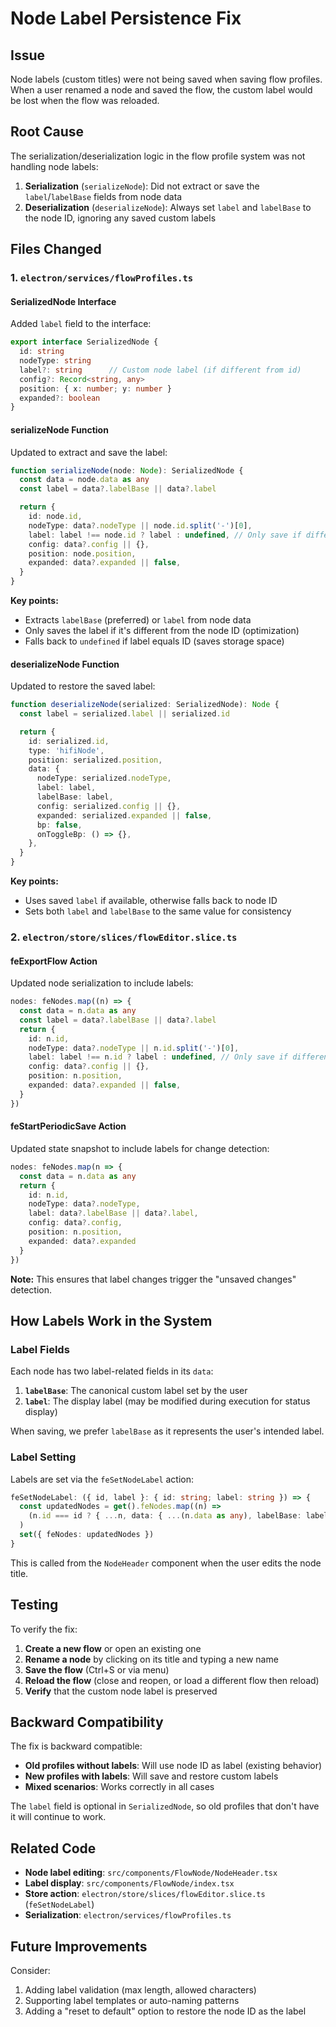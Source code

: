 # Node Label Persistence Fix

## Issue

Node labels (custom titles) were not being saved when saving flow profiles. When a user renamed a node and saved the flow, the custom label would be lost when the flow was reloaded.

## Root Cause

The serialization/deserialization logic in the flow profile system was not handling node labels:

1. **Serialization** (`serializeNode`): Did not extract or save the `label`/`labelBase` fields from node data
2. **Deserialization** (`deserializeNode`): Always set `label` and `labelBase` to the node ID, ignoring any saved custom labels

## Files Changed

### 1. `electron/services/flowProfiles.ts`

#### SerializedNode Interface
Added `label` field to the interface:

```typescript
export interface SerializedNode {
  id: string
  nodeType: string
  label?: string      // Custom node label (if different from id)
  config?: Record<string, any>
  position: { x: number; y: number }
  expanded?: boolean
}
```

#### serializeNode Function
Updated to extract and save the label:

```typescript
function serializeNode(node: Node): SerializedNode {
  const data = node.data as any
  const label = data?.labelBase || data?.label

  return {
    id: node.id,
    nodeType: data?.nodeType || node.id.split('-')[0],
    label: label !== node.id ? label : undefined, // Only save if different from id
    config: data?.config || {},
    position: node.position,
    expanded: data?.expanded || false,
  }
}
```

**Key points:**
- Extracts `labelBase` (preferred) or `label` from node data
- Only saves the label if it's different from the node ID (optimization)
- Falls back to `undefined` if label equals ID (saves storage space)

#### deserializeNode Function
Updated to restore the saved label:

```typescript
function deserializeNode(serialized: SerializedNode): Node {
  const label = serialized.label || serialized.id

  return {
    id: serialized.id,
    type: 'hifiNode',
    position: serialized.position,
    data: {
      nodeType: serialized.nodeType,
      label: label,
      labelBase: label,
      config: serialized.config || {},
      expanded: serialized.expanded || false,
      bp: false,
      onToggleBp: () => {},
    },
  }
}
```

**Key points:**
- Uses saved `label` if available, otherwise falls back to node ID
- Sets both `label` and `labelBase` to the same value for consistency

### 2. `electron/store/slices/flowEditor.slice.ts`

#### feExportFlow Action
Updated node serialization to include labels:

```typescript
nodes: feNodes.map((n) => {
  const data = n.data as any
  const label = data?.labelBase || data?.label
  return {
    id: n.id,
    nodeType: data?.nodeType || n.id.split('-')[0],
    label: label !== n.id ? label : undefined, // Only save if different from id
    config: data?.config || {},
    position: n.position,
    expanded: data?.expanded || false,
  }
})
```

#### feStartPeriodicSave Action
Updated state snapshot to include labels for change detection:

```typescript
nodes: feNodes.map(n => {
  const data = n.data as any
  return {
    id: n.id,
    nodeType: data?.nodeType,
    label: data?.labelBase || data?.label,
    config: data?.config,
    position: n.position,
    expanded: data?.expanded
  }
})
```

**Note:** This ensures that label changes trigger the "unsaved changes" detection.

## How Labels Work in the System

### Label Fields
Each node has two label-related fields in its `data`:

1. **`labelBase`**: The canonical custom label set by the user
2. **`label`**: The display label (may be modified during execution for status display)

When saving, we prefer `labelBase` as it represents the user's intended label.

### Label Setting
Labels are set via the `feSetNodeLabel` action:

```typescript
feSetNodeLabel: ({ id, label }: { id: string; label: string }) => {
  const updatedNodes = get().feNodes.map((n) => 
    (n.id === id ? { ...n, data: { ...(n.data as any), labelBase: label, label } } : n)
  )
  set({ feNodes: updatedNodes })
}
```

This is called from the `NodeHeader` component when the user edits the node title.

## Testing

To verify the fix:

1. **Create a new flow** or open an existing one
2. **Rename a node** by clicking on its title and typing a new name
3. **Save the flow** (Ctrl+S or via menu)
4. **Reload the flow** (close and reopen, or load a different flow then reload)
5. **Verify** that the custom node label is preserved

## Backward Compatibility

The fix is backward compatible:

- **Old profiles without labels**: Will use node ID as label (existing behavior)
- **New profiles with labels**: Will save and restore custom labels
- **Mixed scenarios**: Works correctly in all cases

The `label` field is optional in `SerializedNode`, so old profiles that don't have it will continue to work.

## Related Code

- **Node label editing**: `src/components/FlowNode/NodeHeader.tsx`
- **Label display**: `src/components/FlowNode/index.tsx`
- **Store action**: `electron/store/slices/flowEditor.slice.ts` (`feSetNodeLabel`)
- **Serialization**: `electron/services/flowProfiles.ts`

## Future Improvements

Consider:
1. Adding label validation (max length, allowed characters)
2. Supporting label templates or auto-naming patterns
3. Adding a "reset to default" option to restore the node ID as the label

